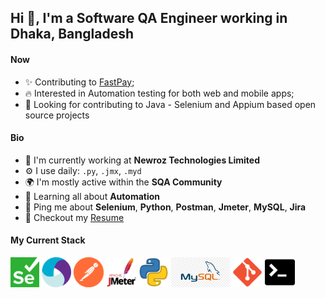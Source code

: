 ## Hi 👋, I'm a Software QA Engineer working in Dhaka, Bangladesh

#### Now

- ✨ Contributing to [FastPay](https://www.fast-pay.iq/);
- :fire: Interested in Automation testing for both web and mobile apps;
- :calendar: Looking for contributing to Java - Selenium and Appium based open source projects 

#### Bio

- 🏢 I'm currently working at **Newroz Technologies Limited**
- ⚙️ I use daily: `.py`, `.jmx`, `.myd`
- 🌍 I'm mostly active within the **SQA Community**
- 🌱 Learning all about **Automation**
- 💬 Ping me about **Selenium**, **Python**, **Postman**, **Jmeter**, **MySQL**, **Jira**
- 📝 Checkout my [Resume](files/Sajjad-Hossain-SQA-Resume.pdf)

#### My Current Stack

<img height="48" src="img/selenium.png" alt="Selenium"> <img height="48" src="img/appium.png" alt="Appium"> <img height="48" src="img/postman.png" alt="Postman"> <img height="48" src="img/jmeter.png" alt="JMeter"> <img height="48" src="img/python.png" alt="python"> <img height="48" src="img/mysql.png" alt="MySQL"> <img height="48" src="img/git.png" alt="git"> <img height="48" src="img/terminal.png" alt="bash">

<!-- #### Development Stuffs:

<b>⚡ Github Stats</b>
<p float="left">
<img height="180em" src="https://github-readme-stats.vercel.app/api?username=ashrafazimsajjad&show_icons=true&hide_border=true&&count_private=true&include_all_commits=true" /> 
<img height="180em" src="https://github-readme-stats.vercel.app/api/top-langs/?username=ashrafazimsajjad&show_icons=true&hide_border=true&layout=compact&langs_count=8"/>
</p>

#### Connect With Me

<p left="center">
<a href="https://www.linkedin.com/in/ashrafazimsajjad/">
  <img src="https://img.shields.io/badge/linkedin-%230077B5.svg?&style=for-the-badge&logo=linkedin&logoColor=white" height=25>
</a> 
<a href="https://www.facebook.com/sajjad.nsu">
  <img src="https://img.shields.io/badge/Facebook-1877F2?style=for-the-badge&logo=facebook&logoColor=white" height=25>
</a>
<a href="mailto:ashrafazimsajjad@gmail.com">
  <img src="	https://img.shields.io/badge/Gmail-D14836?style=for-the-badge&logo=gmail&logoColor=white" height=25>
</a>
</p> -->
